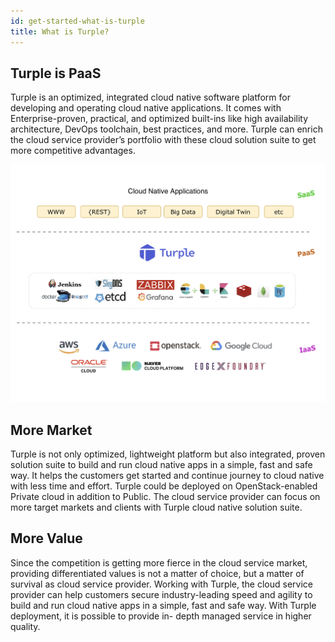 ```yaml
---
id: get-started-what-is-turple
title: What is Turple?
---
```


## Turple is PaaS

Turple is an optimized, integrated cloud native software platform for developing and operating cloud native applications. It comes with Enterprise-proven, practical, and optimized built-ins like high availability architecture, DevOps toolchain, best practices, and more. Turple can enrich the cloud service provider’s portfolio with these cloud solution suite to get more competitive advantages.

<img src="/guide/img/turple01.png" alt="" width="640"/>

## More Market

Turple is not only optimized, lightweight platform but also integrated, proven solution suite to build and run cloud native apps in a simple, fast and safe way. It helps the customers get started and continue journey to cloud native with less time and effort. Turple could be deployed on OpenStack-enabled Private cloud in addition to Public.
The cloud service provider can focus on more target markets and clients with Turple cloud native solution suite.

## More Value

Since the competition is getting more fierce in the cloud service market, providing differentiated values is not a matter of choice, but a matter of survival as cloud service provider. Working with Turple, the cloud service provider can help customers secure industry-leading speed and agility to build and run cloud native apps in a simple, fast and safe way. With Turple deployment, it is possible to provide in- depth managed service in higher quality.


